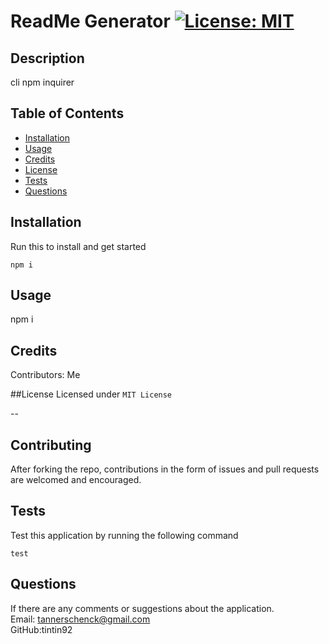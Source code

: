 # ReadMe Generator  [![License: MIT](https://img.shields.io/badge/License-MIT-yellow.svg)](https://opensource.org/licenses/MIT)

  ## Description
  cli npm inquirer
  
  ## Table of Contents
  
  * [Installation](#installation)
  * [Usage](#usage)
  * [Credits](#credit)
  * [License](#license)
  * [Tests](#test)
  * [Questions](#questions) 

  ## Installation
  Run this to install and get started
  <pre><code>npm i </code></pre>


  ## Usage 
  npm i 

  ## Credits
  Contributors: Me

  ##License
  Licensed under <code>MIT License</code>

  --

  ## Contributing
  After forking the repo, contributions in the form of issues and pull requests are welcomed and encouraged. 

  ## Tests
  Test this application by running the following command
    <pre><code>test</code></pre>

  ## Questions
  If there are any comments or suggestions about the application. 
  <br>
    Email: tannerschenck@gmail.com
  <br>
    GitHub:tintin92
  